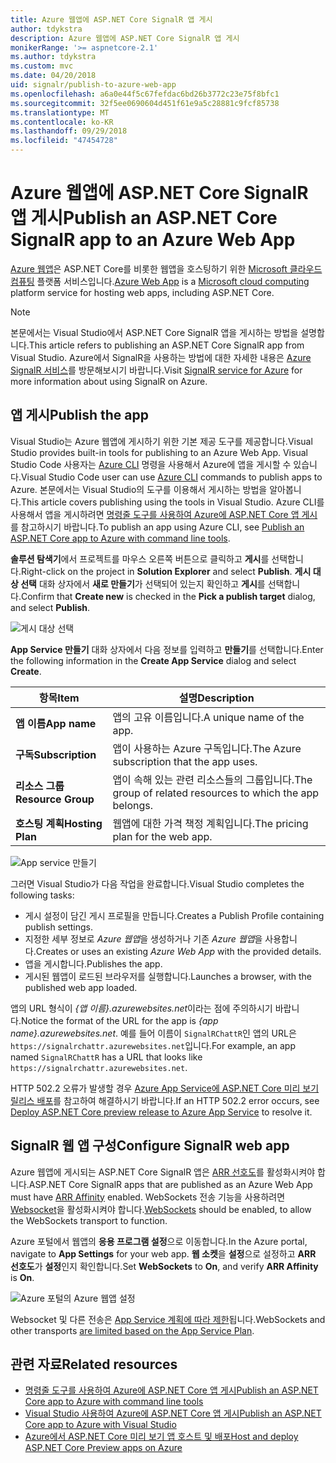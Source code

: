 ```yaml
---
title: Azure 웹앱에 ASP.NET Core SignalR 앱 게시
author: tdykstra
description: Azure 웹앱에 ASP.NET Core SignalR 앱 게시
monikerRange: '>= aspnetcore-2.1'
ms.author: tdykstra
ms.custom: mvc
ms.date: 04/20/2018
uid: signalr/publish-to-azure-web-app
ms.openlocfilehash: a6a0e44f5c67fefdac6bd26b3772c23e75f8bfc1
ms.sourcegitcommit: 32f5ee0690604d451f61e9a5c28881c9fcf85738
ms.translationtype: MT
ms.contentlocale: ko-KR
ms.lasthandoff: 09/29/2018
ms.locfileid: "47454728"
---
```

# <a name="publish-an-aspnet-core-signalr-app-to-an-azure-web-app"></a><span data-ttu-id="24ea6-103">Azure 웹앱에 ASP.NET Core SignalR 앱 게시</span><span class="sxs-lookup"><span data-stu-id="24ea6-103">Publish an ASP.NET Core SignalR app to an Azure Web App</span></span>

<span data-ttu-id="24ea6-104">[Azure 웹앱](/azure/app-service/app-service-web-overview)은 ASP.NET Core를 비롯한 웹앱을 호스팅하기 위한 [Microsoft 클라우드 컴퓨팅](https://azure.microsoft.com/) 플랫폼 서비스입니다.</span><span class="sxs-lookup"><span data-stu-id="24ea6-104">[Azure Web App](/azure/app-service/app-service-web-overview) is a [Microsoft cloud computing](https://azure.microsoft.com/) platform service for hosting web apps, including ASP.NET Core.</span></span>

> [!NOTE]
> <span data-ttu-id="24ea6-105">본문에서는 Visual Studio에서 ASP.NET Core SignalR 앱을 게시하는 방법을 설명합니다.</span><span class="sxs-lookup"><span data-stu-id="24ea6-105">This article refers to publishing an ASP.NET Core SignalR app from Visual Studio.</span></span> <span data-ttu-id="24ea6-106">Azure에서 SignalR을 사용하는 방법에 대한 자세한 내용은 [Azure SignalR 서비스](https://azure.microsoft.com/en-gb/services/signalr-service?)를 방문해보시기 바랍니다.</span><span class="sxs-lookup"><span data-stu-id="24ea6-106">Visit [SignalR service for Azure](https://azure.microsoft.com/en-gb/services/signalr-service?) for more information about using SignalR on Azure.</span></span>

## <a name="publish-the-app"></a><span data-ttu-id="24ea6-107">앱 게시</span><span class="sxs-lookup"><span data-stu-id="24ea6-107">Publish the app</span></span>

<span data-ttu-id="24ea6-108">Visual Studio는 Azure 웹앱에 게시하기 위한 기본 제공 도구를 제공합니다.</span><span class="sxs-lookup"><span data-stu-id="24ea6-108">Visual Studio provides built-in tools for publishing to an Azure Web App.</span></span> <span data-ttu-id="24ea6-109">Visual Studio Code 사용자는 [Azure CLI](/cli/azure) 명령을 사용해서 Azure에 앱을 게시할 수 있습니다.</span><span class="sxs-lookup"><span data-stu-id="24ea6-109">Visual Studio Code user can use [Azure CLI](/cli/azure) commands to publish apps to Azure.</span></span> <span data-ttu-id="24ea6-110">본문에서는 Visual Studio의 도구를 이용해서 게시하는 방법을 알아봅니다.</span><span class="sxs-lookup"><span data-stu-id="24ea6-110">This article covers publishing using the tools in Visual Studio.</span></span> <span data-ttu-id="24ea6-111">Azure CLI를 사용해서 앱을 게시하려면 [명령줄 도구를 사용하여 Azure에 ASP.NET Core 앱 게시](/azure/app-service/app-service-web-get-started-dotnet)를 참고하시기 바랍니다.</span><span class="sxs-lookup"><span data-stu-id="24ea6-111">To publish an app using Azure CLI, see [Publish an ASP.NET Core app to Azure with command line tools](/azure/app-service/app-service-web-get-started-dotnet).</span></span>

<span data-ttu-id="24ea6-112">**솔루션 탐색기**에서 프로젝트를 마우스 오른쪽 버튼으로 클릭하고 **게시**를 선택합니다.</span><span class="sxs-lookup"><span data-stu-id="24ea6-112">Right-click on the project in **Solution Explorer** and select **Publish**.</span></span> <span data-ttu-id="24ea6-113">**게시 대상 선택** 대화 상자에서 **새로 만들기**가 선택되어 있는지 확인하고 **게시**를 선택합니다.</span><span class="sxs-lookup"><span data-stu-id="24ea6-113">Confirm that **Create new** is checked in the **Pick a publish target** dialog, and select **Publish**.</span></span>

![게시 대상 선택](publish-to-azure-web-app/_static/pick-publish-target-dialog.png)

<span data-ttu-id="24ea6-115">**App Service 만들기** 대화 상자에서 다음 정보를 입력하고 **만들기**를 선택합니다.</span><span class="sxs-lookup"><span data-stu-id="24ea6-115">Enter the following information in the **Create App Service** dialog and select **Create**.</span></span>

| <span data-ttu-id="24ea6-116">항목</span><span class="sxs-lookup"><span data-stu-id="24ea6-116">Item</span></span> | <span data-ttu-id="24ea6-117">설명</span><span class="sxs-lookup"><span data-stu-id="24ea6-117">Description</span></span> |
| ---- | ----------- |
| <span data-ttu-id="24ea6-118">**앱 이름**</span><span class="sxs-lookup"><span data-stu-id="24ea6-118">**App name**</span></span> | <span data-ttu-id="24ea6-119">앱의 고유 이름입니다.</span><span class="sxs-lookup"><span data-stu-id="24ea6-119">A unique name of the app.</span></span> |
| <span data-ttu-id="24ea6-120">**구독**</span><span class="sxs-lookup"><span data-stu-id="24ea6-120">**Subscription**</span></span> | <span data-ttu-id="24ea6-121">앱이 사용하는 Azure 구독입니다.</span><span class="sxs-lookup"><span data-stu-id="24ea6-121">The Azure subscription that the app uses.</span></span> |
| <span data-ttu-id="24ea6-122">**리소스 그룹**</span><span class="sxs-lookup"><span data-stu-id="24ea6-122">**Resource Group**</span></span> | <span data-ttu-id="24ea6-123">앱이 속해 있는 관련 리소스들의 그룹입니다.</span><span class="sxs-lookup"><span data-stu-id="24ea6-123">The group of related resources to which the app belongs.</span></span>  |
| <span data-ttu-id="24ea6-124">**호스팅 계획**</span><span class="sxs-lookup"><span data-stu-id="24ea6-124">**Hosting Plan**</span></span> | <span data-ttu-id="24ea6-125">웹앱에 대한 가격 책정 계획입니다.</span><span class="sxs-lookup"><span data-stu-id="24ea6-125">The pricing plan for the web app.</span></span> |

![App service 만들기](publish-to-azure-web-app/_static/create-app-service-dialog.png)

<span data-ttu-id="24ea6-127">그러면 Visual Studio가 다음 작업을 완료합니다.</span><span class="sxs-lookup"><span data-stu-id="24ea6-127">Visual Studio completes the following tasks:</span></span>

* <span data-ttu-id="24ea6-128">게시 설정이 담긴 게시 프로필을 만듭니다.</span><span class="sxs-lookup"><span data-stu-id="24ea6-128">Creates a Publish Profile containing publish settings.</span></span>
* <span data-ttu-id="24ea6-129">지정한 세부 정보로 *Azure 웹앱*을 생성하거나 기존 *Azure 웹앱*을 사용합니다.</span><span class="sxs-lookup"><span data-stu-id="24ea6-129">Creates or uses an existing *Azure Web App* with the provided details.</span></span>
* <span data-ttu-id="24ea6-130">앱을 게시합니다.</span><span class="sxs-lookup"><span data-stu-id="24ea6-130">Publishes the app.</span></span>
* <span data-ttu-id="24ea6-131">게시된 웹앱이 로드된 브라우저를 실행합니다.</span><span class="sxs-lookup"><span data-stu-id="24ea6-131">Launches a browser, with the published web app loaded.</span></span>

<span data-ttu-id="24ea6-132">앱의 URL 형식이 *{앱 이름}.azurewebsites.net*이라는 점에 주의하시기 바랍니다.</span><span class="sxs-lookup"><span data-stu-id="24ea6-132">Notice the format of the URL for the app is *{app name}.azurewebsites.net*.</span></span> <span data-ttu-id="24ea6-133">예를 들어 이름이 `SignalRChattR`인 앱의 URL은 `https://signalrchattr.azurewebsites.net`입니다.</span><span class="sxs-lookup"><span data-stu-id="24ea6-133">For example, an app named `SignalRChattR` has a URL that looks like `https://signalrchattr.azurewebsites.net`.</span></span>

<span data-ttu-id="24ea6-134">HTTP 502.2 오류가 발생할 경우 [Azure App Service에 ASP.NET Core 미리 보기 릴리스 배포](xref:host-and-deploy/azure-apps/index)를 참고하여 해결하시기 바랍니다.</span><span class="sxs-lookup"><span data-stu-id="24ea6-134">If an HTTP 502.2 error occurs, see [Deploy ASP.NET Core preview release to Azure App Service](xref:host-and-deploy/azure-apps/index) to resolve it.</span></span>

## <a name="configure-signalr-web-app"></a><span data-ttu-id="24ea6-135">SignalR 웹 앱 구성</span><span class="sxs-lookup"><span data-stu-id="24ea6-135">Configure SignalR web app</span></span>

<span data-ttu-id="24ea6-136">Azure 웹앱에 게시되는 ASP.NET Core SignalR 앱은 [ARR 선호도](https://en.wikipedia.org/wiki/Application_Request_Routing)를 활성화시켜야 합니다.</span><span class="sxs-lookup"><span data-stu-id="24ea6-136">ASP.NET Core SignalR apps that are published as an Azure Web App must have [ARR Affinity](https://en.wikipedia.org/wiki/Application_Request_Routing) enabled.</span></span> <span data-ttu-id="24ea6-137">WebSockets 전송 기능을 사용하려면 [Websocket](xref:fundamentals/websockets)을 활성화시켜야 합니다.</span><span class="sxs-lookup"><span data-stu-id="24ea6-137">[WebSockets](xref:fundamentals/websockets) should be enabled, to allow the WebSockets transport to function.</span></span>

<span data-ttu-id="24ea6-138">Azure 포털에서 웹앱의 **응용 프로그램 설정**으로 이동합니다.</span><span class="sxs-lookup"><span data-stu-id="24ea6-138">In the Azure portal, navigate to **App Settings** for your web app.</span></span> <span data-ttu-id="24ea6-139">**웹 소켓**을 **설정**으로 설정하고 **ARR 선호도**가 **설정**인지 확인합니다.</span><span class="sxs-lookup"><span data-stu-id="24ea6-139">Set **WebSockets** to **On**, and verify **ARR Affinity** is **On**.</span></span>

![Azure 포털의 Azure 웹앱 설정](publish-to-azure-web-app/_static/azure-web-app-settings.png)

 <span data-ttu-id="24ea6-141">Websocket 및 다른 전송은 [App Service 계획에 따라 제한](/azure/azure-subscription-service-limits#app-service-limits)됩니다.</span><span class="sxs-lookup"><span data-stu-id="24ea6-141">WebSockets and other transports [are limited based on the App Service Plan](/azure/azure-subscription-service-limits#app-service-limits).</span></span>

## <a name="related-resources"></a><span data-ttu-id="24ea6-142">관련 자료</span><span class="sxs-lookup"><span data-stu-id="24ea6-142">Related resources</span></span>

* [<span data-ttu-id="24ea6-143">명령줄 도구를 사용하여 Azure에 ASP.NET Core 앱 게시</span><span class="sxs-lookup"><span data-stu-id="24ea6-143">Publish an ASP.NET Core app to Azure with command line tools</span></span>](/azure/app-service/app-service-web-get-started-dotnet)
* [<span data-ttu-id="24ea6-144">Visual Studio 사용하여 Azure에 ASP.NET Core 앱 게시</span><span class="sxs-lookup"><span data-stu-id="24ea6-144">Publish an ASP.NET Core app to Azure with Visual Studio</span></span>](xref:tutorials/publish-to-azure-webapp-using-vs)
* [<span data-ttu-id="24ea6-145">Azure에서 ASP.NET Core 미리 보기 앱 호스트 및 배포</span><span class="sxs-lookup"><span data-stu-id="24ea6-145">Host and deploy ASP.NET Core Preview apps on Azure</span></span>](xref:host-and-deploy/azure-apps/index#deploy-aspnet-core-preview-release-to-azure-app-service)
